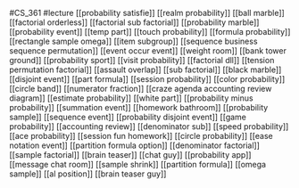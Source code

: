 #CS_361
#lecture
[[probability satisfie]]
[[realm probability]]
[[ball marble]]
[[factorial orderless]]
[[factorial sub factorial]]
[[probability marble]]
[[probability event]]
[[temp part]]
[[touch probability]]
[[formula probability]]
[[rectangle sample omega]]
[[item subgroup]]
[[sequence business sequence permutation]]
[[event occur event]]
[[weight room]]
[[bank tower ground]]
[[probability sport]]
[[visit probability]]
[[factorial dll]]
[[tension permutation factorial]]
[[assault overlap]]
[[sub factorial]]
[[black marble]]
[[disjoint event]]
[[part formula]]
[[session probability]]
[[color probability]]
[[circle band]]
[[numerator fraction]]
[[craze agenda accounting review diagram]]
[[estimate probability]]
[[white part]]
[[probability minus probability]]
[[summation event]]
[[homework bathroom]]
[[probability sample]]
[[sequence event]]
[[probability disjoint event]]
[[game probability]]
[[accounting review]]
[[denominator sub]]
[[speed probability]]
[[ace probability]]
[[session fun homework]]
[[circle probability]]
[[ease notation event]]
[[partition formula option]]
[[denominator factorial]]
[[sample factorial]]
[[brain teaser]]
[[chat guy]]
[[probability app]]
[[message chat room]]
[[sample shrink]]
[[partition formula]]
[[omega sample]]
[[al position]]
[[brain teaser guy]]
